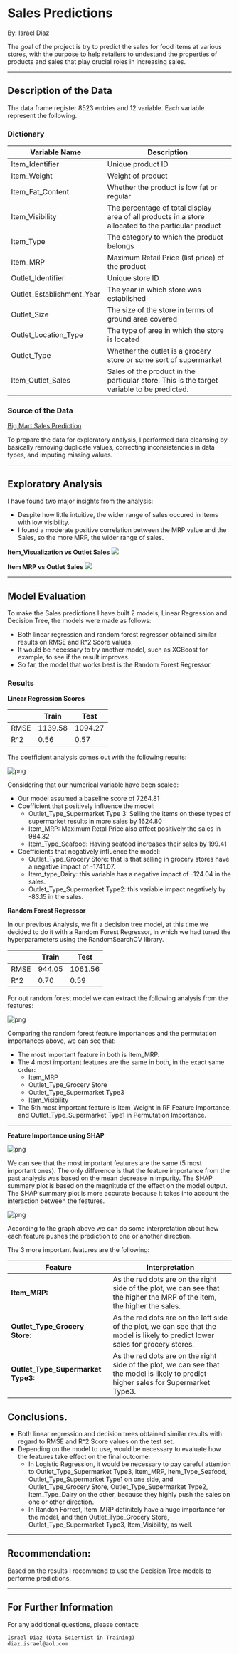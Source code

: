 # Sales Predictions

By: Israel Diaz

The goal of the project is try to predict the sales for food items at various stores, with the purpose to help retailers to undestand the properties of products and sales that play crucial roles in increasing sales. 

---

## Description of the Data

The data frame register 8523 entries and 12 variable. Each variable represent the following.

### Dictionary

|Variable Name            	| Description                                                                                       |
|---------------------------|---------------------------------------------------------------------------------------------------|
|Item_Identifier            |	Unique product ID                                                                               |
|Item_Weight	            | Weight of product                                                                                 |
|Item_Fat_Content           |	Whether the product is low fat or regular                                                       |
|Item_Visibility          	|The percentage of total display area of all products in a store allocated to the particular product|
|Item_Type	                |The category to which the product belongs                                                          |
|Item_MRP	                |Maximum Retail Price (list price) of the product                                                   |
|Outlet_Identifier          |Unique store ID                                                                                    |
|Outlet_Establishment_Year	|The year in which store was established                                                            |
|Outlet_Size	            |The size of the store in terms of ground area covered                                              |
|Outlet_Location_Type	    |The type of area in which the store is located                                                     |
|Outlet_Type	            |Whether the outlet is a grocery store or some sort of supermarket                                  |
|Item_Outlet_Sales         	|Sales of the product in the particular store. This is the target variable to be predicted.         |

### Source of the Data

[Big Mart Sales Prediction](https://datahack.analyticsvidhya.com/contest/practice-problem-big-mart-sales-iii/)

To prepare the data for exploratory analysis, I performed data cleansing by basically removing duplicate values, correcting inconsistencies in data types, and imputing missing values.

---

## Exploratory Analysis

I have found two major insights from the analysis:

* Despite how little intuitive, the wider range of sales occured in items with low visibility.
* I found a moderate positive correlation between the MRP value and the Sales, so the more MRP, the wider range of sales. 

**Item_Visualization vs Outlet Sales**
![](imgs/multihistogram1.png)


**Item MRP vs Outlet Sales**
![](imgs/multihistogram2.png)

---

## Model Evaluation

To make the Sales predictions I have built 2 models, Linear Regression and Decision Tree, the models were made as follows:

* Both linear regression and random forest regressor obtained similar results on RMSE and R^2 Score values.
* It would be necessary to try another model, such as XGBoost for example, to see if the result improves.
* So far, the model that works best is the Random Forest Regressor.

### Results


**Linear Regression Scores**

|     | Train       | Test        |
|-----|-------------|-------------|
|RMSE | 1139.58     | 1094.27     |
|R^2  | 0.56        | 0.57        |

The coefficient analysis comes out with the following results:

![png](imgs/lreg_coeffs_1.png)

Considering that our numerical variable have been scaled:

* Our model assumed a baseline score of 7264.81
* Coefficient that positively influence the model:
    * Outlet_Type_Supermarket Type 3: Selling the items on these types of supermarket results in more sales by 1624.80
    * Item_MRP: Maximum Retal Price also affect positively the sales in 984.32
    * Item_Type_Seafood: Having seafood increases their sales by 199.41
* Coefficients that negatively influence the model:
    * Outlet_Type_Grocery Store: that is that selling in grocery stores have a negative impact of -1741.07.
    * Item_type_Dairy: this variable has a negative impact of -124.04 in the sales.
    * Outlet_Type_Supermarket Type2: this variable impact negatively by -83.15 in the sales.

**Random Forest Regressor**

In our previous Analysis, we fit a decision tree model, at this time we decided to do it with a Random Forest Regressor, in which we had tuned the hyperparameters using the RandomSearchCV library. 

|     | Train       | Test        |
|-----|-------------|-------------|
|RMSE | 944.05      | 1061.56     |
|R^2  | 0.70        | 0.59        | 

For out random forest model we can extract the following analysis from the features:

![png](imgs/feature_importance.png)

Comparing the random forest feature importances and the permutation importances above, we can see that:

* The most important feature in both is Item_MRP.
* The 4 most important features are the same in both, in the exact same order:
    * Item_MRP
    * Outlet_Type_Grocery Store
    * Outlet_Type_Supermarket Type3
    * Item_Visibility
* The 5th most important feature is Item_Weight in RF Feature Importance, and Outlet_Type_Supermarket Type1 in Permutation Importance.

---

**Feature Importance using SHAP**

![png](/imgs/shap_feature_importance_bar.png)

We can see that the most important features are the same (5 most important ones). The only difference is that the feature importance from the past analysis was based on the mean decrease in impurity. The SHAP summary plot is based on the magnitude of the effect on the model output. The SHAP summary plot is more accurate because it takes into account the interaction between the features.

![png](/imgs/shap_feature_importance_dot.png)

According to the graph above we can do some interpretation about how each feature pushes the prediction to one or another direction. 

The 3 more important features are the following:

| Feature                            | Interpretation                                                                                                                        |
|------------------------------------|---------------------------------------------------------------------------------------------------------------------------------------|
| **Item_MRP:**                      | As the red dots are on the right side of the plot, we can see that the higher the MRP of the item, the higher the sales.              |
| **Outlet_Type_Grocery Store:**     | As the red dots are on the left side of the plot, we can see that the model is likely to predict lower sales for grocery stores.      |
| **Outlet_Type_Supermarket Type3:** | As the red dots are on the right side of the plot, we can see that the model is likely to predict higher sales for Supermarket Type3. |

## Conclusions.

* Both linear regression and decision trees obtained similar results with regard to RMSE and R^2 Score values on the test set.
* Depending on the model to use, would be necessary to evaluate how the features take effect on the final outcome:
    * In Logistic Regression, it would be necessary to pay careful attention to Outlet_Type_Supermarket Type3, Item_MRP, Item_Type_Seafood, Outlet_Type_Supermarket Type1 on one side, and Outlet_Type_Grocery Store, Outlet_Type_Supermarket Type2, Item_Type_Dairy on the other, because they highly push the sales on one or other direction.
    * In Randon Forrest, Item_MRP definitely have a huge importance for the model, and then Outlet_Type_Grocery Store, Outlet_Type_Supermarket Type3, Item_Visibility, as well.

---

## Recommendation:

Based on the results I recommend to use the Decision Tree models to performe predictions. 

---

## For Further Information

For any additional questions, please contact:

    Israel Diaz (Data Scientist in Training)
    diaz.israel@aol.com


